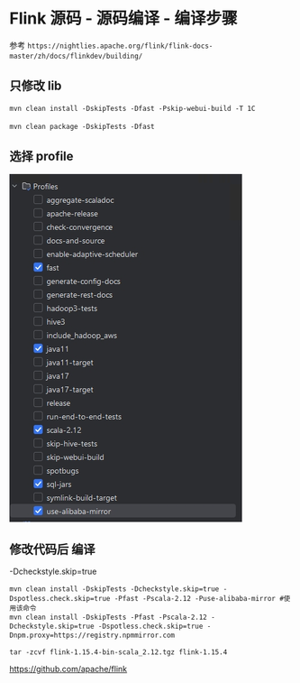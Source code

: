 # Flink 源码 - 源码编译 - 编译步骤 

参考 `https://nightlies.apache.org/flink/flink-docs-master/zh/docs/flinkdev/building/`  

## 只修改 lib 
```shell
mvn clean install -DskipTests -Dfast -Pskip-webui-build -T 1C

mvn clean package -DskipTests -Dfast
```

## 选择 profile 
![compiler01](images/compiler01.jpg)  

## 修改代码后 编译  
-Dcheckstyle.skip=true

```shell
mvn clean install -DskipTests -Dcheckstyle.skip=true -Dspotless.check.skip=true -Pfast -Pscala-2.12 -Puse-alibaba-mirror #使用该命令
mvn clean install -DskipTests -Pfast -Pscala-2.12 -Dcheckstyle.skip=true -Dspotless.check.skip=true -Dnpm.proxy=https://registry.npmmirror.com 
```  

```shell
tar -zcvf flink-1.15.4-bin-scala_2.12.tgz flink-1.15.4
```

https://github.com/apache/flink  